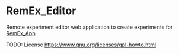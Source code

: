 # RemEx_Editor
Remote experiment editor web application to create experiments for [RemEx_App](https://github.com/nac62116/RemEx_App)

TODO: License https://www.gnu.org/licenses/gpl-howto.html
